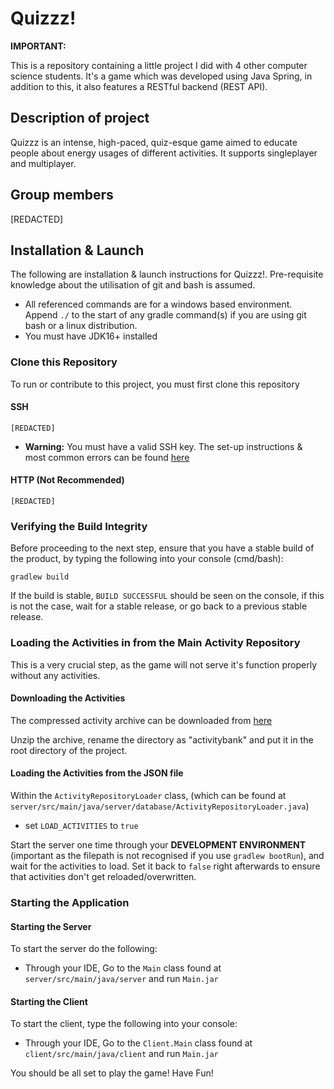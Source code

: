 # Quizzz!

**IMPORTANT:**

This is a repository containing a little project I did with 4 other computer science students.
It's a game which was developed using Java Spring, in addition to this, it also features a RESTful backend (REST API).


## Description of project
Quizzz is an intense, high-paced, quiz-esque game aimed to educate people about energy usages of different activities. 
It supports singleplayer and multiplayer.

## Group members

[REDACTED]

## Installation & Launch
The following are installation & launch instructions for Quizzz!. Pre-requisite knowledge about the utilisation
of git and bash is assumed. 
- All referenced commands are for a windows based environment. Append `./` to the start of any gradle command(s) if you are using git bash or a linux distribution.
- You must have JDK16+ installed

### Clone this Repository
To run or contribute to this project, you must first clone this repository
#### SSH
```
[REDACTED]
```
- **Warning:** You must have a valid SSH key. The set-up instructions & most common errors can be found [here](https://docs.gitlab.com/ee/user/ssh.html)

#### HTTP (Not Recommended)
```
[REDACTED]
```

 
### Verifying the Build Integrity
Before proceeding to the next step, ensure that you have a stable build of the product, 
by typing the following into your console (cmd/bash):
```
gradlew build
```
If the build is stable, `BUILD SUCCESSFUL` should be seen on the console, if this is not the case,
wait for a stable release, or go back to a previous stable release.
### Loading the Activities in from the Main Activity Repository

This is a very crucial step, as the game will not serve it's function
properly without any activities.

#### Downloading the Activities
The compressed activity archive can be downloaded from  [here](https://gitlab.ewi.tudelft.nl/cse1105/2021-2022/activity-bank/-/jobs/2444739/artifacts/raw/20220311-oopp-activity-bank.zip)

Unzip the archive, rename the directory as "activitybank" and put it in the root directory of the project.


#### Loading the Activities from the JSON file
Within the `ActivityRepositoryLoader` class, (which can be found at `server/src/main/java/server/database/ActivityRepositoryLoader.java`)
- set `LOAD_ACTIVITIES` to `true`

Start the server one time through your **DEVELOPMENT ENVIRONMENT** (important as the filepath is not recognised if you use `gradlew bootRun`), and wait for the activities to load. 
Set it back to `false` right afterwards to ensure that activities don't get reloaded/overwritten.

### Starting the Application
#### Starting the Server

To start the server do the following:

- Through your IDE, Go to the `Main` class found at `server/src/main/java/server` and run `Main.jar`



#### Starting the Client
To start the client, type the following into your console:

- Through your IDE, Go to the `Client.Main` class found at `client/src/main/java/client` and run `Main.jar`



You should be all set to play the game! Have Fun!



